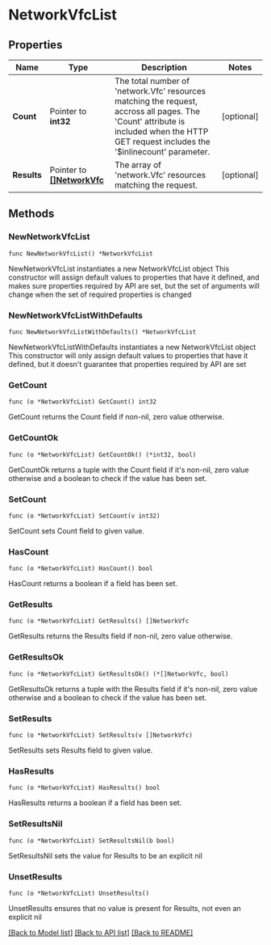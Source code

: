 # NetworkVfcList

## Properties

Name | Type | Description | Notes
------------ | ------------- | ------------- | -------------
**Count** | Pointer to **int32** | The total number of &#39;network.Vfc&#39; resources matching the request, accross all pages. The &#39;Count&#39; attribute is included when the HTTP GET request includes the &#39;$inlinecount&#39; parameter. | [optional] 
**Results** | Pointer to [**[]NetworkVfc**](NetworkVfc.md) | The array of &#39;network.Vfc&#39; resources matching the request. | [optional] 

## Methods

### NewNetworkVfcList

`func NewNetworkVfcList() *NetworkVfcList`

NewNetworkVfcList instantiates a new NetworkVfcList object
This constructor will assign default values to properties that have it defined,
and makes sure properties required by API are set, but the set of arguments
will change when the set of required properties is changed

### NewNetworkVfcListWithDefaults

`func NewNetworkVfcListWithDefaults() *NetworkVfcList`

NewNetworkVfcListWithDefaults instantiates a new NetworkVfcList object
This constructor will only assign default values to properties that have it defined,
but it doesn't guarantee that properties required by API are set

### GetCount

`func (o *NetworkVfcList) GetCount() int32`

GetCount returns the Count field if non-nil, zero value otherwise.

### GetCountOk

`func (o *NetworkVfcList) GetCountOk() (*int32, bool)`

GetCountOk returns a tuple with the Count field if it's non-nil, zero value otherwise
and a boolean to check if the value has been set.

### SetCount

`func (o *NetworkVfcList) SetCount(v int32)`

SetCount sets Count field to given value.

### HasCount

`func (o *NetworkVfcList) HasCount() bool`

HasCount returns a boolean if a field has been set.

### GetResults

`func (o *NetworkVfcList) GetResults() []NetworkVfc`

GetResults returns the Results field if non-nil, zero value otherwise.

### GetResultsOk

`func (o *NetworkVfcList) GetResultsOk() (*[]NetworkVfc, bool)`

GetResultsOk returns a tuple with the Results field if it's non-nil, zero value otherwise
and a boolean to check if the value has been set.

### SetResults

`func (o *NetworkVfcList) SetResults(v []NetworkVfc)`

SetResults sets Results field to given value.

### HasResults

`func (o *NetworkVfcList) HasResults() bool`

HasResults returns a boolean if a field has been set.

### SetResultsNil

`func (o *NetworkVfcList) SetResultsNil(b bool)`

 SetResultsNil sets the value for Results to be an explicit nil

### UnsetResults
`func (o *NetworkVfcList) UnsetResults()`

UnsetResults ensures that no value is present for Results, not even an explicit nil

[[Back to Model list]](../README.md#documentation-for-models) [[Back to API list]](../README.md#documentation-for-api-endpoints) [[Back to README]](../README.md)


